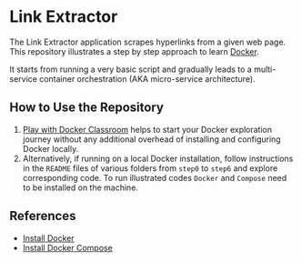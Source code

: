 # Link Extractor

The Link Extractor application scrapes hyperlinks from a given web page.
This repository illustrates a step by step approach to learn [Docker](https://www.docker.com/).

It starts from running a very basic script and gradually leads to a multi-service container orchestration (AKA micro-service architecture).

## How to Use the Repository

1. [Play with Docker Classroom](https://training.play-with-docker.com/microservice-orchestration/) helps to start your Docker exploration journey without any additional overhead of installing and configuring Docker locally.
2. Alternatively, if running on a local Docker installation, follow instructions in the `README` files of various folders from `step0` to `step6` and explore corresponding code.
To run illustrated codes `Docker` and `Compose` need to be installed on the machine.

## References

* [Install Docker](https://docs.docker.com/engine/installation/)
* [Install Docker Compose](https://docs.docker.com/compose/install/)
